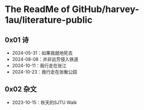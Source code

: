 # The ReadMe of GitHub/harvey-1au/literature-public

## 0x01 诗

- 2024-05-31：如果我就地死去
- 2024-08-08：并非远芳侵入铁道
- 2024-10-11：我行走在张江
- 2024-10-23：我行走在张衡公园

## 0x02 杂文

- 2023-10-15：秋天的SJTU Walk
